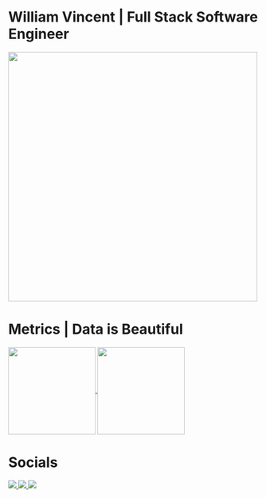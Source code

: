 # William Vincent | Full Stack Software Engineer
<a href="https://github.com/WJVincent/WJVincent">
<img align="center" height="500" src="https://user-images.githubusercontent.com/48498224/111026945-38343280-83bb-11eb-9214-b38ae0c1d4d6.png"/>
</a>


# Metrics | Data is Beautiful
<a href="https://github.com/WJVincent/WJVincent">
<img align="center" height="175" src="https://github-readme-stats.vercel.app/api/top-langs/?username=WJVincent&theme=vue-dark&layout=compact&custom_title=Favorite%20Languages"/>
</a>

<a href="https://github.com/WJVincent/WJVincent">
<img align="center" height="175" src="https://github-readme-stats.vercel.app/api?username=WJVincent&count_private=true&show_icons=true&theme=vue-dark&custom_title=My%20Stats"/>
</a>

# Socials

<a href="https://www.linkedin.com/in/william-vincent-5658851ba/">
<img src="https://img.shields.io/badge/LinkedIn-0077B5?style=for-the-badge&logo=linkedin&logoColor=white" />
</a>

<a href="william-vincent.dev">
<img src="https://img.shields.io/badge/My_Portfolio-FF5722?style=for-the-badge&logo=rss&logoColor=white" />
</a>

<a href="https://angel.co/u/william-vincent-1">
<img src="https://img.shields.io/badge/Angel_List-9933CC?style=for-the-badge&logo=AngelList&logoColor=white" />
</a>
